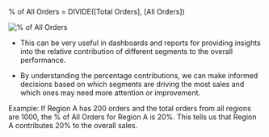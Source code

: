 % of All Orders = DIVIDE([Total Orders], [All Orders])

![% of All Orders](https://github.com/marialyk77/PowerBI_Code_Diary/assets/139682076/04f26371-1a0d-490f-931e-fdbf7e7d1d44)

* This can be very useful in dashboards and reports for providing insights into the relative contribution of different segments to the overall performance.

* By understanding the percentage contributions, we can make informed decisions based on which segments are driving the most sales and which ones may need more attention or improvement.

Example: If Region A has 200 orders and the total orders from all regions are 1000, the % of All Orders for Region A is 20%. This tells us that Region A contributes 20% to the overall sales.
